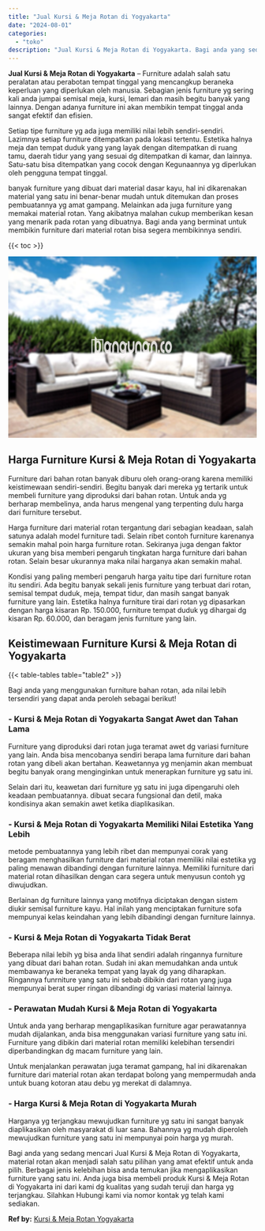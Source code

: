 ```yaml
---
title: "Jual Kursi & Meja Rotan di Yogyakarta"
date: "2024-08-01"
categories: 
  - "toko"
description: "Jual Kursi & Meja Rotan di Yogyakarta. Bagi anda yang sedang mencari Jual Kursi & Meja Rotan di Yogyakarta, material rotan akan menjadi salah satu pilihan ya..."
---
```


**Jual Kursi & Meja Rotan di Yogyakarta** – Furniture adalah salah satu peralatan atau perabotan tempat tinggal yang mencangkup beraneka keperluan yang diperlukan oleh manusia. Sebagian jenis furniture yg sering kali anda jumpai semisal meja, kursi, lemari dan masih begitu banyak yang lainnya. Dengan adanya furniture ini akan membikin tempat tinggal anda sangat efektif dan efisien.

Setiap tipe furniture yg ada juga memiliki nilai lebih sendiri-sendiri. Lazimnya setiap furniture ditempatkan pada lokasi tertentu. Estetika halnya meja dan tempat duduk yang yang layak dengan ditempatkan di ruang tamu, daerah tidur yang yang sesuai dg ditempatkan di kamar, dan lainnya. Satu-satu bisa ditempatkan yang cocok dengan Kegunaannya yg diperlukan oleh pengguna tempat tinggal.

banyak furniture yang dibuat dari material dasar kayu, hal ini dikarenakan material yang satu ini benar-benar mudah untuk ditemukan dan proses pembuatannya yg amat gampang. Melainkan ada juga furniture yang memakai material rotan. Yang akibatnya malahan cukup memberikan kesan yang menarik pada rotan yang dibuatnya. Bagi anda yang berminat untuk membikin furniture dari material rotan bisa segera membikinnya sendiri.

{{< toc >}}

![Jual Kursi & Meja Rotan di Yogyakarta](/images/kursi-meja-rotan-murah48.png)

## Harga Furniture Kursi & Meja Rotan di Yogyakarta

Furniture dari bahan rotan banyak diburu oleh orang-orang karena memiliki keistimewaan sendiri-sendiri. Begitu banyak dari mereka yg tertarik untuk membeli furniture yang diproduksi dari bahan rotan. Untuk anda yg berharap membelinya, anda harus mengenal yang terpenting dulu harga dari furniture tersebut.

Harga furniture dari material rotan tergantung dari sebagian keadaan, salah satunya adalah model furniture tadi. Selain ribet contoh furniture karenanya semakin mahal poin harga furniture rotan. Sekiranya juga dengan faktor ukuran yang bisa memberi pengaruh tingkatan harga furniture dari bahan rotan. Selain besar ukurannya maka nilai harganya akan semakin mahal.

Kondisi yang paling memberi pengaruh harga yaitu tipe dari furniture rotan itu sendiri. Ada begitu banyak sekali jenis furniture yang terbuat dari rotan, semisal tempat duduk, meja, tempat tidur, dan masih sangat banyak furniture yang lain. Estetika halnya furniture tirai dari rotan yg dipasarkan dengan harga kisaran Rp. 150.000, furniture tempat duduk yg dihargai dg kisaran Rp. 60.000, dan beragam jenis furniture yang lain.

## Keistimewaan Furniture Kursi & Meja Rotan di Yogyakarta

{{< table-tables table="table2" >}}

Bagi anda yang menggunakan furniture bahan rotan, ada nilai lebih tersendiri yang dapat anda peroleh sebagai berikut!

### \- Kursi & Meja Rotan di Yogyakarta Sangat Awet dan Tahan Lama

Furniture yang diproduksi dari rotan juga teramat awet dg variasi furniture yang lain. Anda bisa mencobanya sendiri berapa lama furniture dari bahan rotan yang dibeli akan bertahan. Keawetannya yg menjamin akan membuat begitu banyak orang menginginkan untuk menerapkan furniture yg satu ini.

Selain dari itu, keawetan dari furniture yg satu ini juga dipengaruhi oleh keadaan pembuatannya. dibuat secara fungsional dan detil, maka kondisinya akan semakin awet ketika diaplikasikan.

### \- Kursi & Meja Rotan di Yogyakarta Memiliki Nilai Estetika Yang Lebih

metode pembuatannya yang lebih ribet dan mempunyai corak yang beragam menghasilkan furniture dari material rotan memiliki nilai estetika yg paling menawan dibandingi dengan furniture lainnya. Memiliki furniture dari material rotan dihasilkan dengan cara segera untuk menyusun contoh yg diwujudkan.

Berlainan dg furniture lainnya yang motifnya diciptakan dengan sistem diukir semisal furniture kayu. Hal inilah yang menciptakan furniture sofa mempunyai kelas keindahan yang lebih dibandingi dengan furniture lainnya.

### \- Kursi & Meja Rotan di Yogyakarta Tidak Berat

Beberapa nilai lebih yg bisa anda lihat sendiri adalah ringannya furniture yang dibuat dari bahan rotan. Sudah ini akan memudahkan anda untuk membawanya ke beraneka tempat yang layak dg yang diharapkan. Ringannya funrniture yang satu ini sebab dibikin dari rotan yang juga mempunyai berat super ringan dibandingi dg variasi material lainnya.

### \- Perawatan Mudah Kursi & Meja Rotan di Yogyakarta

Untuk anda yang berharap mengaplikasikan furniture agar perawatannya mudah dijalankan, anda bisa menggunakan variasi furniture yang satu ini. Furniture yang dibikin dari material rotan memiliki kelebihan tersendiri diperbandingkan dg macam furniture yang lain.

Untuk menjalankan perawatan juga teramat gampang, hal ini dikarenakan furniture dari material rotan akan terdapat bolong yang mempermudah anda untuk buang kotoran atau debu yg merekat di dalamnya.

### \- Harga Kursi & Meja Rotan di Yogyakarta Murah

Harganya yg terjangkau mewujudkan furniture yg satu ini sangat banyak diaplikasikan oleh masyarakat di luar sana. Bahannya yg mudah diperoleh mewujudkan furniture yang satu ini mempunyai poin harga yg murah.

Bagi anda yang sedang mencari Jual Kursi & Meja Rotan di Yogyakarta, material rotan akan menjadi salah satu pilihan yang amat efektif untuk anda pilih. Berbagai jenis kelebihan bisa anda temukan jika mengaplikasikan furniture yang satu ini. Anda juga bisa membeli produk Kursi & Meja Rotan di Yogyakarta ini dari kami dg kualitas yang sudah teruji dan harga yg terjangkau. Silahkan Hubungi kami via nomor kontak yg telah kami sediakan.

**Ref by:** [Kursi & Meja Rotan Yogyakarta](https://id.wikipedia.org/wiki/Kursi)

